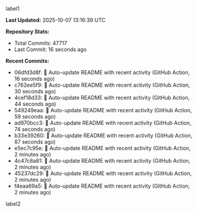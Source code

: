 
label1 
<!-- ACTIVITY_START -->
**Last Updated:** 2025-10-07 13:16:39 UTC

**Repository Stats:**
- Total Commits: 47717
- Last Commit: 16 seconds ago

**Recent Commits:**
- 06dfd3d8f: 🤖 Auto-update README with recent activity (GitHub Action, 16 seconds ago)
- c762ee5f9: 🤖 Auto-update README with recent activity (GitHub Action, 30 seconds ago)
- 4cef18d33: 🤖 Auto-update README with recent activity (GitHub Action, 44 seconds ago)
- 549249eaa: 🤖 Auto-update README with recent activity (GitHub Action, 59 seconds ago)
- ad970bcc3: 🤖 Auto-update README with recent activity (GitHub Action, 74 seconds ago)
- b33e39260: 🤖 Auto-update README with recent activity (GitHub Action, 87 seconds ago)
- e5ec7c95e: 🤖 Auto-update README with recent activity (GitHub Action, 2 minutes ago)
- 4c47c8a81: 🤖 Auto-update README with recent activity (GitHub Action, 2 minutes ago)
- 45237dc29: 🤖 Auto-update README with recent activity (GitHub Action, 2 minutes ago)
- f4eaa69a5: 🤖 Auto-update README with recent activity (GitHub Action, 2 minutes ago)
<!-- ACTIVITY_END -->

label2
